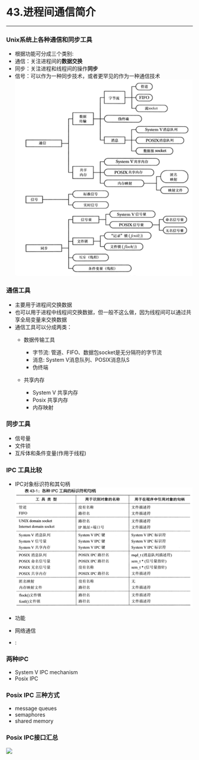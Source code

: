 # 43.进程间通信简介
----------------------
### Unix系统上各种通信和同步工具
* 根据功能可分成三个类别:   
 * 通信：关注进程间的**数据交换**
 * 同步：关注进程和线程间的操作**同步**
 * 信号：可以作为一种同步技术，或者更罕见的作为一种通信技术
![](https://github.com/cjdao/note-book/blob/master/images/UnixIpcCategory.png)

### 通信工具
* 主要用于进程间交换数据
* 也可以用于进程中线程间交换数据，但一般不这么做，因为线程间可以通过共享全局变量来交换数据
* 通信工具可以分成两类：  
  * 数据传输工具
    
    * 字节流: 管道、FIFO、数据包socket是无分隔符的字节流
    * 消息: System V消息队列、POSIX消息队S
    * 伪终端
  * 共享内存
    * System V 共享内存
    * Posix 共享内存
    * 内存映射

### 同步工具 
* 信号量
* 文件锁
* 互斥体和条件变量(作用于线程)


### IPC 工具比较
* IPC对象标识符和其句柄
![](https://github.com/cjdao/note-book/blob/master/images/unixipchandle.png)

* 功能

* 网络通信

* :
### 两种IPC
* System V IPC mechanism
* Posix IPC
  
### Posix IPC 三种方式
* message queues
* semaphores
* shared memory

### Posix IPC接口汇总
![](https://github.com/cjdao/note-book/blob/master/images/)
